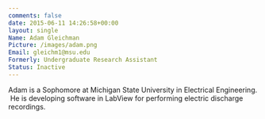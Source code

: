```yaml
---
comments: false
date: 2015-06-11 14:26:58+00:00
layout: single
Name: Adam Gleichman
Picture: /images/adam.png
Email: gleichm1@msu.edu
Formerly: Undergraduate Research Assistant
Status: Inactive
---
```


Adam is a Sophomore at Michigan State University in Electrical Engineering.  He is developing software in LabView for performing electric discharge recordings.
